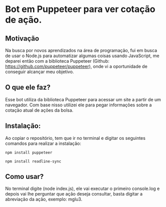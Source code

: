 # Bot em Puppeteer para ver cotação de ação.

## Motivação

Na busca por novos aprendizados na área de programação, fui em busca de usar o Node.js para automatizar algumas coisas usando JavaScript, me deparei então com a biblioteca Puppeteer (Github: https://github.com/puppeteer/puppeteer), onde vi a oportunidade de conseguir alcançar meu objetivo.

## O que ele faz?

Esse bot utiliza da biblioteca Puppeteer para acessar um site a partir de um navegador. Com base nisso utilizei ele para pegar informações sobre a cotação atual de ações da bolsa.

## Instalação:

Ao copiar o repositório, tem que ir no terminal e digitar os seguintes comandos para realizar a instalação:

`npm install puppeteer`

`npm install readline-sync`

## Como usar?

No terminal digite (node index.js), ele vai executar o primeiro console.log e depois vai lhe perguntar que ação deseja consultar, basta digitar a abreviação da ação, exemplo: mglu3.